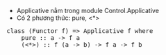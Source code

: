 - Applicative nằm trong module Control.Applicative
- Có 2 phương thức: pure, <*>

<pre>
class (Functor f) => Applicative f where
    pure :: a -> f a
    (<*>) :: f (a -> b) -> f a -> f b
</pre>